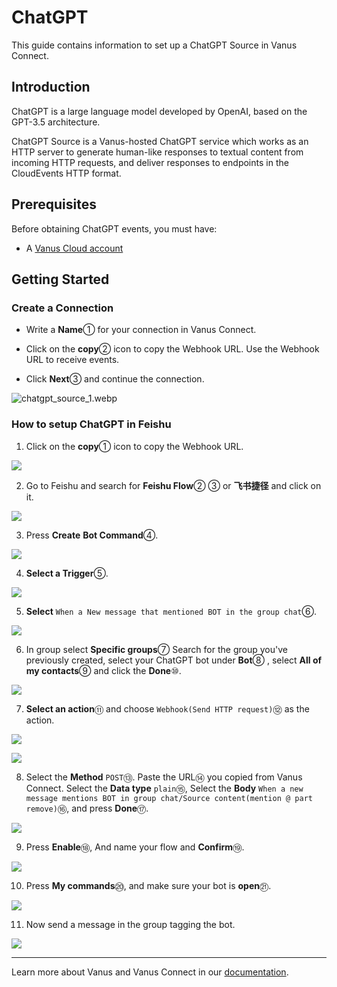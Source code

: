 # ChatGPT

This guide contains information to set up a ChatGPT Source in Vanus Connect.

## Introduction

ChatGPT is a large language model developed by OpenAI, based on the GPT-3.5 architecture.

ChatGPT Source is a Vanus-hosted ChatGPT service which works as an HTTP server to generate human-like responses to textual content from incoming HTTP requests,
and deliver responses to endpoints in the CloudEvents HTTP format.

## Prerequisites

Before obtaining ChatGPT events, you must have:

- A [Vanus Cloud account](https://cloud.vanus.ai)

## Getting Started

### Create a Connection

- Write a **Name**① for your connection in Vanus Connect.

- Click on the **copy**② icon to copy the Webhook URL. Use the Webhook URL to receive events.

- Click **Next**③ and continue the connection.

![chatgpt_source_1.webp](images/chatgpt_source_1.webp)


### How to setup ChatGPT in Feishu

1.   Click on the **copy**① icon to copy the Webhook URL.

![](images/cloud_feishu_10.webp)

2.  Go to Feishu and search for **Feishu Flow**② ③ or **飞书捷径** and click on it.

![](images/cloud_feishu_11.webp)

3.  Press **Create** **Bot Command**④.

![](images/cloud_feishu_12.webp)

4.  **Select a Trigger**⑤.

![](images/cloud_feishu_13.webp)

5.  **Select** `When a New message that mentioned BOT in the group chat`⑥.

![](images/cloud_feishu_14.webp)

6.  In group select **Specific groups**⑦ Search for the group you've previously created, select your ChatGPT bot under **Bot**⑧ , select **All of my contacts**⑨ and click the **Done**⑩.

![](images/cloud_feishu_15.webp)

7.  **Select an action**⑪  and choose `Webhook(Send HTTP request)`⑫ as the action.

![](images/cloud_feishu_16.webp)

![](images/cloud_feishu_17.webp)

8.  Select the **Method** `POST`⑬. Paste the URL⑭ you copied from Vanus Connect. Select the **Data type** `plain`⑮, Select the **Body** `When a new message mentions BOT in group chat/Source content(mention @ part remove)`⑯, and press **Done**⑰.&#x20;

![](images/cloud_feishu_18.webp)

9.  Press **Enable**⑱, And name your flow and **Confirm**⑲.

![](images/cloud_feishu_19.webp)

10. Press **My commands**⑳, and make sure your bot is **open**㉑.

![](images/cloud_feishu_20.webp)

11. Now send a message in the group tagging the bot.

![](images/cloud_feishu_21.webp)

---

Learn more about Vanus and Vanus Connect in our [documentation](https://docs.vanus.ai).
